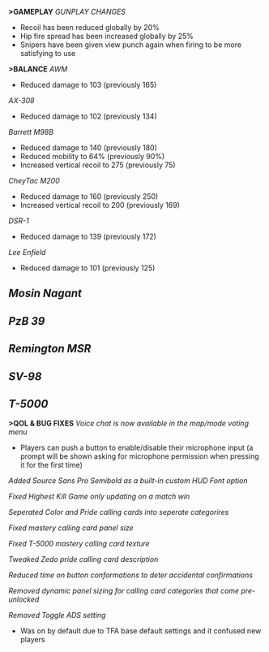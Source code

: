 **>GAMEPLAY**
*GUNPLAY CHANGES*
- Recoil has been reduced globally by 20%
- Hip fire spread has been increased globally by 25%
- Snipers have been given view punch again when firing to be more satisfying to use

**>BALANCE**
*AWM*
- Reduced damage to 103 (previously 165)

*AX-308*
- Reduced damage to 102 (previously 134)

*Barrett M98B*
- Reduced damage to 140 (previously 180)
- Reduced mobility to 64% (previously 90%)
- Increased vertical recoil to 275 (previously 75)

*CheyTac M200*
- Reduced damage to 160 (previously 250)
- Increased vertical recoil to 200 (previously 169)

*DSR-1*
- Reduced damage to 139 (previously 172)

*Lee Enfield*
- Reduced damage to 101 (previously 125)

*Mosin Nagant*
-

*PzB 39*
-

*Remington MSR*
-

*SV-98*
-

*T-5000*
-

**>QOL & BUG FIXES**
*Voice chat is now available in the map/mode voting menu*
- Players can push a button to enable/disable their microphone input (a prompt will be shown asking for microphone permission when pressing it for the first time)

*Added Source Sans Pro Semibold as a built-in custom HUD Font option*

*Fixed Highest Kill Game only updating on a match win*

*Seperated Color and Pride calling cards into seperate categorires*

*Fixed mastery calling card panel size*

*Fixed T-5000 mastery calling card texture*

*Tweaked Zedo pride calling card description*

*Reduced time on button conformations to deter accidental confirmations*

*Removed dynamic panel sizing for calling card categories that come pre-unlocked*

*Removed Toggle ADS setting*
- Was on by default due to TFA base default settings and it confused new players